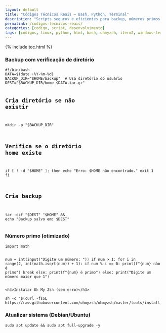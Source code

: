 ```yaml
---
layout: default
title: "Códigos Técnicos Reais – Bash, Python, Terminal"
description: "Scripts seguros e eficientes para backup, números primos e comandos Linux — sem erros de iniciante, só referência técnica."
permalink: /codigos-tecnicos-reais/
categories: [codigo, script, desenvolvimento]
tags: [codigos, linux, python, html, bash, ohmyzsh, iterm2, windows-terminal]
---
```


{% include toc.html %}

<section>

<h3>Backup com verificação de diretório</h3>
<pre><code>#!/bin/bash
DATA=$(date +%Y-%m-%d)
BACKUP_DIR="$HOME/backup"  # Usa diretório do usuário
DEST="$BACKUP_DIR/home-$DATA.tar.gz"

# Cria diretório se não existir
mkdir -p "$BACKUP_DIR"

# Verifica se o diretório home existe
if [ ! -d "$HOME" ]; then
  echo "Erro: \$HOME não encontrado."
  exit 1
fi

# Cria backup
tar -czf "$DEST" "$HOME" && echo "Backup salvo em: $DEST"</code></pre>

<h3>Número primo (otimizado)</h3>
<pre><code>import math

num = int(input("Digite um número: "))
if num > 1:
    for i in range(2, int(math.isqrt(num)) + 1):
        if num % i == 0:
            print(f"{num} não é primo")
            break
    else:
        print(f"{num} é primo")
else:
    print("Digite um número maior que 1")</code></pre>
    
    
    <h3>Instalar Oh My Zsh (sem erro)</h3>
<pre><code>sh -c "$(curl -fsSL https://raw.githubusercontent.com/ohmyzsh/ohmyzsh/master/tools/install.sh)"</code></pre>

<h3>Atualizar sistema (Debian/Ubuntu)</h3>
<pre><code>sudo apt update && sudo apt full-upgrade -y</code></pre>
    
    


</section>




